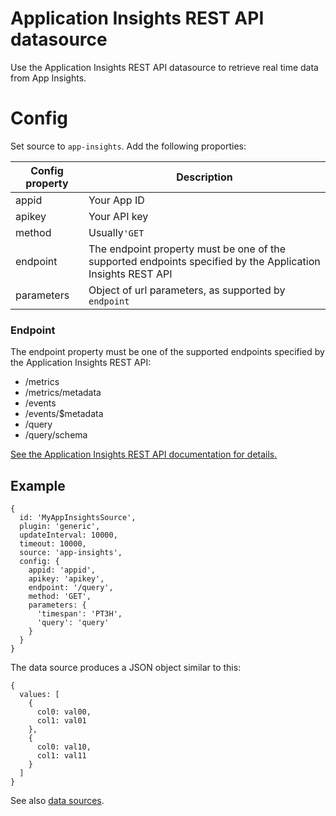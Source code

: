 # Application Insights REST API datasource

Use the Application Insights REST API datasource to retrieve real time data from App Insights.

# Config
Set source to `app-insights`. Add the following proporties:

| Config property | Description |
|--------|-------------|
|appid|Your App ID|
|apikey|Your API key|
|method|Usually`'GET`|
|endpoint|The endpoint property must be one of the supported endpoints specified by the Application Insights REST API|
|parameters|Object of url parameters, as supported by `endpoint`|

### Endpoint
The endpoint property must be one of the supported endpoints specified by the Application Insights REST API:

* /metrics
* /metrics/metadata 
* /events
* /events/$metadata 
* /query
* /query/schema

[See the Application Insights REST API documentation for details.](https://dev.applicationinsights.io/reference)

## Example
```
{
  id: 'MyAppInsightsSource',
  plugin: 'generic',
  updateInterval: 10000,
  timeout: 10000,
  source: 'app-insights',
  config: {
    appid: 'appid',
    apikey: 'apikey',
    endpoint: '/query',
    method: 'GET',
    parameters: {
      'timespan': 'PT3H',
      'query': 'query'
    }
  }
}
```

The data source produces a JSON object similar to this:
```
{
  values: [
    { 
      col0: val00,
      col1: val01
    },
    { 
      col0: val10,
      col1: val11
    }
  ]
}
```

See also [data sources](../).
